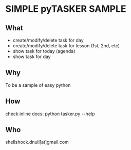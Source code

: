 # SIMPLE pyTASKER SAMPLE
## What
* create/modify/delete task for day
* create/modify/delete task for lesson (1st, 2nd, etc)
* show task for today (agenda)
* show task for day
## Why
To be a sample of easy python
## How
check inline docs:
python tasker.py --help
## Who
shellshock.dnull[at]gmail.com
